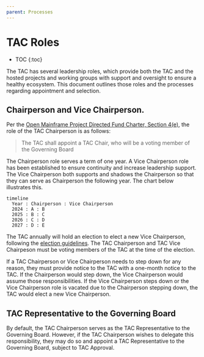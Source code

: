 ```yaml
---
parent: Processes
---
```


# TAC Roles

* TOC
{:toc}

The TAC has several leadership roles, which provide both the TAC and the hosted projects and working groups with 
support and oversight to ensure a healthy ecosystem. This document outlines those roles and the processes
regarding appointment and selection.

## Chairperson and Vice Chairperson.

Per the [Open Mainframe Project Directed Fund Charter, Section 4(e)][Directed Fund Charter], the role of the TAC Chairperson is as follows:

> The TAC shall appoint a TAC Chair, who will be a voting member of the 
Governing Board

The Chairperson role serves a term of one year. A Vice Chairperson role has been established to ensure continuity and increase leadership support. The Vice Chairperson both supports and shadows the Chairperson so that they can serve as Chairperson the following year. The chart below illustrates this.

```mermaid
timeline
  Year : Chairperson : Vice Chairperson
  2024 : A : B
  2025 : B : C
  2026 : C : D
  2027 : D : E
```
The TAC annually will hold an election to elect a new Vice Chairperson, following the [election guidelines](https://github.com/openmainframeproject/foundation/blob/main/elections.md). The TAC Chairperson and TAC Vice Chairpeson must be voting members of the TAC at the time of the election.

If a TAC Chairperson or Vice Chairperson needs to step down for any reason, they must provide notice to the TAC with a one-month notice to the TAC. If the Chairperson would step down, the Vice Chairperson would assume those responsibilities. If the Vice Chairperson steps down or the Vice Chairperson role is vacated due to the Chairperson stepping down, the TAC would elect a new Vice Chairperson.

## TAC Representative to the Governing Board

By default, the TAC Chairperson serves as the TAC Representative to the Governing Board. However, if the TAC Chairperson wishes to delegate this responsibility, they may do so and appoint a TAC Representative to the Governing Board, subject to TAC Approval.

[Directed Fund Charter]: https://charter.openmainframeproject.org

